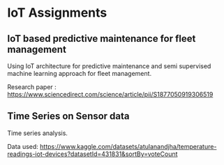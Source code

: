 # IoT Assignments

## IoT based predictive maintenance for fleet management

  Using IoT architecture for predictive maintenance and semi supervised machine learning approach for fleet management.

  Research paper :  https://www.sciencedirect.com/science/article/pii/S1877050919306519

## Time Series on Sensor data

  Time series analysis.

  Data used: https://www.kaggle.com/datasets/atulanandjha/temperature-readings-iot-devices?datasetId=431831&sortBy=voteCount
  
  

